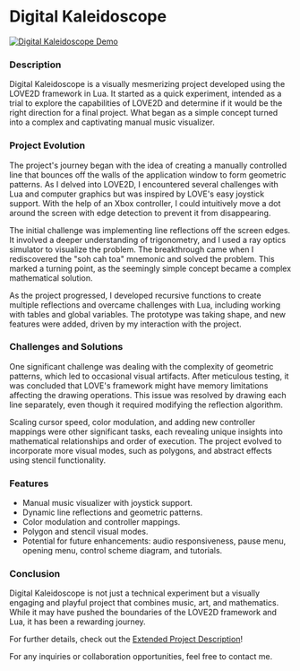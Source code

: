 # Digital Kaleidoscope

[![Digital Kaleidoscope Demo](https://markdown-videos-api.jorgenkh.no/url?url=https%3A%2F%2Fyoutu.be%2FbtHL5g2rdYg)](https://youtu.be/btHL5g2rdYg)

### Description

Digital Kaleidoscope is a visually mesmerizing project developed using the LOVE2D framework in Lua. It started as a quick experiment, intended as a trial to explore the capabilities of LOVE2D and determine if it would be the right direction for a final project. What began as a simple concept turned into a complex and captivating manual music visualizer.

### Project Evolution

The project's journey began with the idea of creating a manually controlled line that bounces off the walls of the application window to form geometric patterns. As I delved into LOVE2D, I encountered several challenges with Lua and computer graphics but was inspired by LOVE's easy joystick support. With the help of an Xbox controller, I could intuitively move a dot around the screen with edge detection to prevent it from disappearing.

The initial challenge was implementing line reflections off the screen edges. It involved a deeper understanding of trigonometry, and I used a ray optics simulator to visualize the problem. The breakthrough came when I rediscovered the "soh cah toa" mnemonic and solved the problem. This marked a turning point, as the seemingly simple concept became a complex mathematical solution.

As the project progressed, I developed recursive functions to create multiple reflections and overcame challenges with Lua, including working with tables and global variables. The prototype was taking shape, and new features were added, driven by my interaction with the project.

### Challenges and Solutions

One significant challenge was dealing with the complexity of geometric patterns, which led to occasional visual artifacts. After meticulous testing, it was concluded that LOVE's framework might have memory limitations affecting the drawing operations. This issue was resolved by drawing each line separately, even though it required modifying the reflection algorithm.

Scaling cursor speed, color modulation, and adding new controller mappings were other significant tasks, each revealing unique insights into mathematical relationships and order of execution. The project evolved to incorporate more visual modes, such as polygons, and abstract effects using stencil functionality.

### Features

- Manual music visualizer with joystick support.
- Dynamic line reflections and geometric patterns.
- Color modulation and controller mappings.
- Polygon and stencil visual modes.
- Potential for future enhancements: audio responsiveness, pause menu, opening menu, control scheme diagram, and tutorials.

### Conclusion

Digital Kaleidoscope is not just a technical experiment but a visually engaging and playful project that combines music, art, and mathematics. While it may have pushed the boundaries of the LOVE2D framework and Lua, it has been a rewarding journey.

For further details, check out the [Extended Project Description](ExtendedProjectDescription.md)!

For any inquiries or collaboration opportunities, feel free to contact me.
